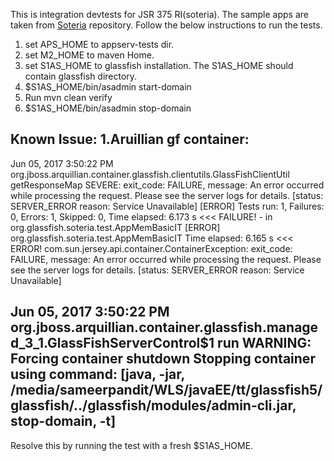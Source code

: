 This is integration devtests for JSR 375 RI(soteria).
The sample apps are taken from [Soteria](https://github.com/eclipse-ee4j/soteria) repository.
Follow the below instructions to run the tests.
1. set APS_HOME to appserv-tests dir.
2. set M2_HOME to maven Home.
3. set S1AS_HOME to glassfish installation. The S1AS_HOME should contain glassfish directory.
4. $S1AS_HOME/bin/asadmin start-domain
5. Run mvn clean verify
6. $S1AS_HOME/bin/asadmin stop-domain

Known Issue:
1.Aruillian gf container: 
------------
Jun 05, 2017 3:50:22 PM org.jboss.arquillian.container.glassfish.clientutils.GlassFishClientUtil getResponseMap
SEVERE: exit_code: FAILURE, message: An error occurred while processing the request. Please see the server logs for details. [status: SERVER_ERROR reason: Service Unavailable]
[ERROR] Tests run: 1, Failures: 0, Errors: 1, Skipped: 0, Time elapsed: 6.173 s <<< FAILURE! - in org.glassfish.soteria.test.AppMemBasicIT
[ERROR] org.glassfish.soteria.test.AppMemBasicIT  Time elapsed: 6.165 s  <<< ERROR!
com.sun.jersey.api.container.ContainerException: exit_code: FAILURE, message: An error occurred while processing the request. Please see the server logs for details. [status: SERVER_ERROR reason: Service Unavailable]

Jun 05, 2017 3:50:22 PM org.jboss.arquillian.container.glassfish.managed_3_1.GlassFishServerControl$1 run
WARNING: Forcing container shutdown
Stopping container using command: [java, -jar, /media/sameerpandit/WLS/javaEE/tt/glassfish5/glassfish/../glassfish/modules/admin-cli.jar, stop-domain, -t]
------------

Resolve this by running the test with a fresh $S1AS_HOME.
